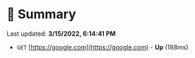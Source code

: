 # 📖 Summary
Last updated: **3/15/2022, 6:14:41 PM**

- `GET` [https://google.com](https://google.com) - **Up** (188ms)

